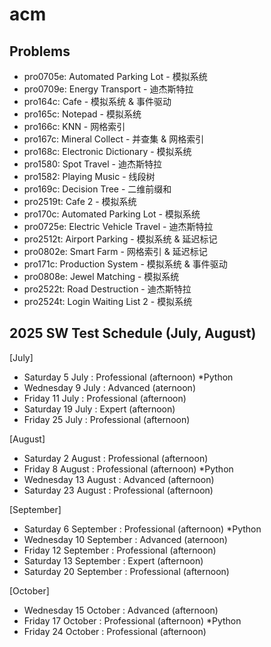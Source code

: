 # acm

## Problems

- pro0705e: Automated Parking Lot - 模拟系统
- pro0709e: Energy Transport - 迪杰斯特拉
- pro164c: Cafe - 模拟系统 & 事件驱动
- pro165c: Notepad - 模拟系统
- pro166c: KNN - 网格索引
- pro167c: Mineral Collect - 并查集 & 网格索引
- pro168c: Electronic Dictionary - 模拟系统
- pro1580: Spot Travel - 迪杰斯特拉
- pro1582: Playing Music - 线段树
- pro169c: Decision Tree - 二维前缀和
- pro2519t: Cafe 2 - 模拟系统
- pro170c: Automated Parking Lot - 模拟系统
- pro0725e: Electric Vehicle Travel - 迪杰斯特拉
- pro2512t: Airport Parking - 模拟系统 & 延迟标记
- pro0802e: Smart Farm - 网格索引 & 延迟标记
- pro171c: Production System - 模拟系统 & 事件驱动
- pro0808e: Jewel Matching - 模拟系统
- pro2522t: Road Destruction - 迪杰斯特拉
- pro2524t: Login Waiting List 2 - 模拟系统

## 2025 SW Test Schedule (July, August)	

[July]
  - Saturday 5 July : Professional (afternoon) *Python
  - Wednesday 9 July : Advanced (aternoon)
  - Friday 11 July : Professional (afternoon)
  - Saturday 19 July : Expert (afternoon)
  - Friday 25 July : Professional (afternoon)

[August]
  - Saturday 2 August : Professional (afternoon)
  - Friday 8 August : Professional (afternoon) *Python
  - Wednesday 13 August : Advanced (afternoon)
  - Saturday 23 August : Professional (afternoon)

[September]
  - Saturday 6 September : Professional (afternoon) *Python
  - Wednesday 10 September : Advanced (aternoon)
  - Friday 12 September : Professional (afternoon)
  - Saturday 13 September : Expert (afternoon)
  - Saturday 20 September : Professional (afternoon)

[October]
  - Wednesday 15 October : Advanced (afternoon)
  - Friday 17 October : Professional (afternoon) *Python
  - Friday 24 October : Professional (afternoon)
